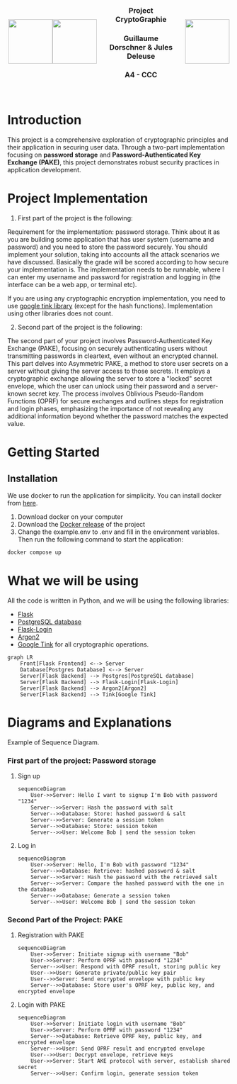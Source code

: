 <div style="display: flex; justify-content: center; align-items: center; width: 500px; margin: 0 auto;">
    <img src="https://media.discordapp.net/attachments/1172462760530034742/1172462827223654460/proflie-picture.png?ex=65f41019&is=65e19b19&hm=def5d1bab276edda75e26b2cdf7d69af47da0de0eaac386c595a449dd96819e0&=&format=webp&quality=lossless&width=700&height=700" height=100 style="align-self: center;">
    <img src="https://media.discordapp.net/attachments/1172462760530034742/1215056991190392893/image.png?ex=65fb5d01&is=65e8e801&hm=9bdd484fcc715d50b973f4d8feab28ad0862fa68dc7ff435b1b46e8fa6902900&=&format=webp&quality=lossless&width=920&height=936" height=100 style="align-self: center;">
    <div style="padding: 20px; text-align: center;">
        <h3 style="font-size: 16px;">Project CryptoGraphie</h3>
        <h3 style="font-size: 16px;">Guillaume Dorschner & Jules Deleuse</h3>
        <h3 style="font-size: 16px;">A4 - CCC</h3>
    </div>
    <img src="https://www.esilv.fr/ecole-ingenieur/logos/logo_esilv_png_couleur.png" width="100" style="align-self: center;">
</div>

# Introduction

This project is a comprehensive exploration of cryptographic principles and their application in securing user data. Through a two-part implementation focusing on **password storage** and **Password-Authenticated Key Exchange (PAKE)**, this project demonstrates robust security practices in application development.


# Project Implementation

1. First part of the project is the following:

Requirement for the implementation: password storage. Think about it as you are building some application that has user system (username and password) and you need to store the password securely. You should implement your solution, taking into accounts all the attack scenarios we have discussed. Basically the grade will be scored according to how secure your implementation is. The implementation needs to be runnable, where I can enter my username and password for registration and logging in (the interface can be a web app, or terminal etc).

If you are using any cryptographic encryption implementation, you need to use [google tink library](https://developers.google.com/tink) (except for the hash functions). Implementation using other libraries does not count.

2. Second part of the project is the following:

The second part of your project involves Password-Authenticated Key Exchange (PAKE), focusing on securely authenticating users without transmitting passwords in cleartext, even without an encrypted channel. This part delves into Asymmetric PAKE, a method to store user secrets on a server without giving the server access to those secrets. It employs a cryptographic exchange allowing the server to store a "locked" secret envelope, which the user can unlock using their password and a server-known secret key. The process involves Oblivious Pseudo-Random Functions (OPRF) for secure exchanges and outlines steps for registration and login phases, emphasizing the importance of not revealing any additional information beyond whether the password matches the expected value.

# Getting Started

## Installation

We use docker to run the application for simplicity. You can install docker from [here](https://docs.docker.com/get-docker/).

1. Download docker on your computer
2. Download the [Docker release](https://github.com/GuillaumeDorschner/ESILV-Cryptography-S8/releases/download/v1.0.0/Docker.Getting.Started.zip) of the project
3. Change the example.env to .env and fill in the environment variables. Then run the following command to start the application:

```bash
docker compose up
```

# What we will be using

All the code is written in Python, and we will be using the following libraries:
- [Flask](https://flask.palletsprojects.com/en/3.0.x/)
- [PostgreSQL database](https://www.postgresql.org/)
- [Flask-Login](https://flask-login.readthedocs.io/en/latest/)
- [Argon2](https://en.wikipedia.org/wiki/Argon2)
- [Google Tink](https://developers.google.com/tink) for all cryptographic operations.

```mermaid
graph LR
    Front[Flask Frontend] <--> Server
    Database[Postgres Database] <--> Server
    Server[Flask Backend] --> Postgres[PostgreSQL database]
    Server[Flask Backend] --> Flask-Login[Flask-Login]
    Server[Flask Backend] --> Argon2[Argon2]
    Server[Flask Backend] --> Tink[Google Tink]
```

# Diagrams and Explanations

Example of Sequence Diagram.

### First part of the project: Password storage

1. Sign up
    ```mermaid
    sequenceDiagram
        User->>Server: Hello I want to signup I'm Bob with password "1234"
        Server-->>Server: Hash the password with salt
        Server-->>Database: Store: hashed password & salt
        Server-->>Server: Generate a session token
        Server-->>Database: Store: session token
        Server-->>User: Welcome Bob | send the session token
    ```
2. Log in
    ```mermaid
    sequenceDiagram
        User->>Server: Hello, I'm Bob with password "1234"
        Server-->>Database: Retrieve: hashed password & salt
        Server-->>Server: Hash the password with the retrieved salt
        Server-->>Server: Compare the hashed password with the one in the database
        Server-->>Database: Generate a session token
        Server-->>User: Welcome Bob | send the session token
    ```

### Second Part of the Project: PAKE

1. Registration with PAKE
    ```mermaid
    sequenceDiagram
        User->>Server: Initiate signup with username "Bob"
        User->>Server: Perform OPRF with password "1234"
        Server-->>User: Respond with OPRF result, storing public key
        User-->>User: Generate private/public key pair
        User-->>Server: Send encrypted envelope with public key
        Server-->>Database: Store user's OPRF key, public key, and encrypted envelope
    ```
2. Login with PAKE
    ```mermaid
    sequenceDiagram
        User->>Server: Initiate login with username "Bob"
        User->>Server: Perform OPRF with password "1234"
        Server-->>Database: Retrieve OPRF key, public key, and encrypted envelope
        Server-->>User: Send OPRF result and encrypted envelope
        User-->>User: Decrypt envelope, retrieve keys
        User->>Server: Start AKE protocol with server, establish shared secret
        Server-->>User: Confirm login, generate session token
    ```

